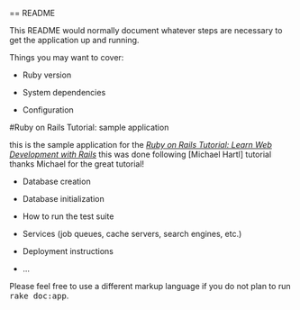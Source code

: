 == README

This README would normally document whatever steps are necessary to get the
application up and running.

Things you may want to cover:

* Ruby version

* System dependencies

* Configuration

#Ruby on Rails Tutorial: sample application

this is the sample application for the 
[*Ruby on Rails Tutorial: 
Learn Web Development with Rails*](http://www.railstutorials.org/)
this was done following [Michael Hartl] tutorial
thanks Michael for the great tutorial!

* Database creation

* Database initialization

* How to run the test suite

* Services (job queues, cache servers, search engines, etc.)

* Deployment instructions

* ...


Please feel free to use a different markup language if you do not plan to run
<tt>rake doc:app</tt>.
